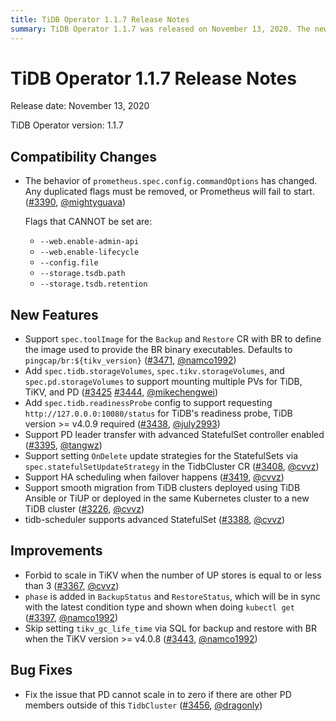 ```yaml
---
title: TiDB Operator 1.1.7 Release Notes
summary: TiDB Operator 1.1.7 was released on November 13, 2020. The new version includes compatibility changes, new features, improvements, and bug fixes. Some notable changes include the support for specifying the tool image for backup and restore, support for mounting multiple PVs for TiDB, TiKV, and PD, and the ability to support HA scheduling when failover happens. Additionally, the release includes improvements such as forbidding the scaling in of TiKV when the number of UP stores is equal to or less than 3, and bug fixes including fixing the issue that PD cannot scale into zero if there are other PD members outside of the TidbCluster.
---
```


# TiDB Operator 1.1.7 Release Notes

Release date: November 13, 2020

TiDB Operator version: 1.1.7

## Compatibility Changes

- The behavior of `prometheus.spec.config.commandOptions` has changed. Any duplicated flags must be removed, or Prometheus will fail to start. ([#3390](https://github.com/pingcap/tidb-operator/pull/3390), [@mightyguava](https://github.com/mightyguava))

    Flags that CANNOT be set are:

    - `--web.enable-admin-api`
    - `--web.enable-lifecycle`
    - `--config.file`
    - `--storage.tsdb.path`
    - `--storage.tsdb.retention`

## New Features

- Support `spec.toolImage` for the `Backup` and `Restore` CR with BR to define the image used to provide the BR binary executables. Defaults to `pingcap/br:${tikv_version}` ([#3471](https://github.com/pingcap/tidb-operator/pull/3471), [@namco1992](https://github.com/namco1992))
- Add `spec.tidb.storageVolumes`, `spec.tikv.storageVolumes`, and `spec.pd.storageVolumes` to support mounting multiple PVs for TiDB, TiKV, and PD ([#3425](https://github.com/pingcap/tidb-operator/pull/3425) [#3444](https://github.com/pingcap/tidb-operator/pull/3444), [@mikechengwei](https://github.com/mikechengwei))
- Add `spec.tidb.readinessProbe` config to support requesting `http://127.0.0.0:10080/status` for TiDB's readiness probe, TiDB version >= v4.0.9 required ([#3438](https://github.com/pingcap/tidb-operator/pull/3438), [@july2993](https://github.com/july2993))
- Support PD leader transfer with advanced StatefulSet controller enabled ([#3395](https://github.com/pingcap/tidb-operator/pull/3395), [@tangwz](https://github.com/tangwz))
- Support setting `OnDelete` update strategies for the StatefulSets via `spec.statefulSetUpdateStrategy` in the TidbCluster CR ([#3408](https://github.com/pingcap/tidb-operator/pull/3408), [@cvvz](https://github.com/cvvz))
- Support HA scheduling when failover happens ([#3419](https://github.com/pingcap/tidb-operator/pull/3419), [@cvvz](https://github.com/cvvz))
- Support smooth migration from TiDB clusters deployed using TiDB Ansible or TiUP or deployed in the same Kubernetes cluster to a new TiDB cluster ([#3226](https://github.com/pingcap/tidb-operator/pull/3226), [@cvvz](https://github.com/cvvz))
- tidb-scheduler supports advanced StatefulSet ([#3388](https://github.com/pingcap/tidb-operator/pull/3388), [@cvvz](https://github.com/cvvz))

## Improvements

- Forbid to scale in TiKV when the number of UP stores is equal to or less than 3 ([#3367](https://github.com/pingcap/tidb-operator/pull/3367), [@cvvz](https://github.com/cvvz))
- `phase` is added in `BackupStatus` and `RestoreStatus`, which will be in sync with the latest condition type and shown when doing `kubectl get` ([#3397](https://github.com/pingcap/tidb-operator/pull/3397), [@namco1992](https://github.com/namco1992))
- Skip setting `tikv_gc_life_time` via SQL for backup and restore with BR when the TiKV version >= v4.0.8 ([#3443](https://github.com/pingcap/tidb-operator/pull/3443), [@namco1992](https://github.com/namco1992))

## Bug Fixes

- Fix the issue that PD cannot scale in to zero if there are other PD members outside of this `TidbCluster` ([#3456](https://github.com/pingcap/tidb-operator/pull/3456), [@dragonly](https://github.com/dragonly))
